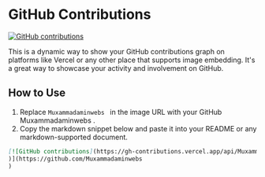 # GitHub Contributions

[![GitHub contributions](https://gh-contributions.vercel.app/api/Muxammadaminwebs
)](https://github.com/Muxammadaminwebs
)

This is a dynamic way to show your GitHub contributions graph on platforms like Vercel or any other place that supports image embedding. It's a great way to showcase your activity and involvement on GitHub.

## How to Use

1. Replace `Muxammadaminwebs
` in the image URL with your GitHub Muxammadaminwebs
.
2. Copy the markdown snippet below and paste it into your README or any markdown-supported document.

```markdown
[![GitHub contributions](https://gh-contributions.vercel.app/api/Muxammadaminwebs
)](https://github.com/Muxammadaminwebs
)
